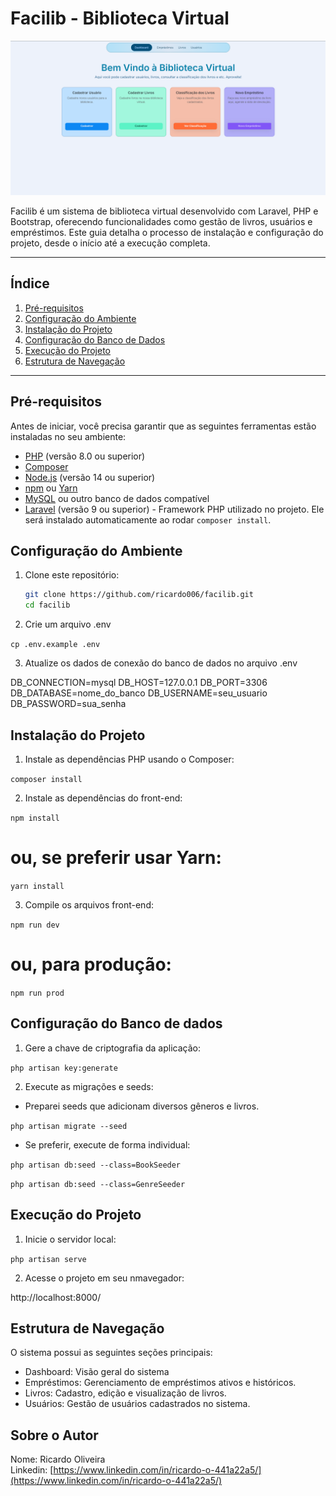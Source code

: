 # Facilib - Biblioteca Virtual

![Dashboard](public/images/dashboard.png)

Facilib é um sistema de biblioteca virtual desenvolvido com Laravel, PHP e Bootstrap, oferecendo funcionalidades como gestão de livros, usuários e empréstimos. Este guia detalha o processo de instalação e configuração do projeto, desde o início até a execução completa.

---

## Índice

1. [Pré-requisitos](#pré-requisitos)
2. [Configuração do Ambiente](#configuração-do-ambiente)
3. [Instalação do Projeto](#instalação-do-projeto)
4. [Configuração do Banco de Dados](#configuração-do-banco-de-dados)
5. [Execução do Projeto](#execução-do-projeto)
6. [Estrutura de Navegação](#estrutura-de-navegação)

---

## Pré-requisitos

Antes de iniciar, você precisa garantir que as seguintes ferramentas estão instaladas no seu ambiente:

- [PHP](https://www.php.net/downloads) (versão 8.0 ou superior)
- [Composer](https://getcomposer.org/download/)
- [Node.js](https://nodejs.org/) (versão 14 ou superior)
- [npm](https://www.npmjs.com/) ou [Yarn](https://yarnpkg.com/)
- [MySQL](https://www.mysql.com/downloads/) ou outro banco de dados compatível
- [Laravel](https://laravel.com/) (versão 9 ou superior) - Framework PHP utilizado no projeto. Ele será instalado automaticamente ao rodar `composer install`.

## Configuração do Ambiente

1. Clone este repositório:
   ```bash
   git clone https://github.com/ricardo006/facilib.git
   cd facilib

2. Crie um arquivo .env

`cp .env.example .env`

3. Atualize os dados de conexão do banco de dados no arquivo .env

DB_CONNECTION=mysql
DB_HOST=127.0.0.1
DB_PORT=3306
DB_DATABASE=nome_do_banco
DB_USERNAME=seu_usuario
DB_PASSWORD=sua_senha

## Instalação do Projeto

1. Instale as dependências PHP usando o Composer:

`composer install`

2. Instale as dependências do front-end:

`npm install`
# ou, se preferir usar Yarn:
`yarn install`


3. Compile os arquivos front-end:

`npm run dev`
# ou, para produção:
`npm run prod`


## Configuração do Banco de dados

1. Gere a chave de criptografia da aplicação:

`php artisan key:generate`

2. Execute as migrações e seeds:

* Preparei seeds que adicionam diversos gêneros e livros.

`php artisan migrate --seed`

* Se preferir, execute de forma individual:

`php artisan db:seed --class=BookSeeder` 
 
`php artisan db:seed --class=GenreSeeder`  



## Execução do Projeto

1. Inicie o servidor local:

`php artisan serve`

2. Acesse o projeto em seu nmavegador:

http://localhost:8000/

## Estrutura de Navegação

O sistema possui as seguintes seções principais:

* Dashboard: Visão geral do sistema
* Empréstimos: Gerenciamento de empréstimos ativos e históricos.
* Livros: Cadastro, edição e visualização de livros.
* Usuários: Gestão de usuários cadastrados no sistema.

## Sobre o Autor

Nome: Ricardo Oliveira  
Linkedin: [https://www.linkedin.com/in/ricardo-o-441a22a5/](https://www.linkedin.com/in/ricardo-o-441a22a5/)
